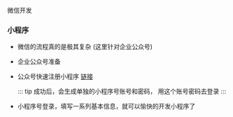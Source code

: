 微信开发

### 小程序
- 微信的流程真的是极其复杂 (这里针对企业公众号)

- 企业公众号准备

- 公众号快速注册小程序 [链接](https://kf.qq.com/faq/170705YVZFZZ170705eyI7Rr.html)

  ::: tip
    成功后，会生成单独的小程序号账号和密码，
    用这个账号密码去登录
  ::: 

- 小程序号登录，填写一系列基本信息，就可以愉快的开发小程序了